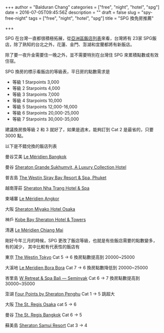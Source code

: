 +++
author = "Balduran Chang"
categories = ["free", "night", "hotel", "spg"]
date = 2016-07-05T09:45:56Z
description = ""
draft = false
slug = "spy-free-night"
tags = ["free", "night", "hotel", "spg"]
title = "SPG 換免房推薦"

+++


SPG 在台灣一直都很積極拓展，從[亞洲區飯店列表](http://www.starwoodhotels.com/preferredguest/directory/hotels/asia-pacific/list.html)來看，台灣將有 23家 SPG飯店，除了熟知的台北之外，花蓮、金門、澎湖和宜蘭都將有新飯店。

除了要一夜升金需要住一晚之外，並不需要特別在台灣住 SPG 來累積點數或有效住宿。


SPG 換房的標示看飯店的等級表，平日房的點數需求是

* 等級 1	Starpoints 3,000
* 等級 2	Starpoints 4,000
* 等級 3	Starpoints 7,000
* 等級 4	Starpoints 10,000
* 等級 5	Starpoints 12,000-16,000
* 等級 6	Starpoints 20,000-25,000
* 等級 7	Starpoints 30,000-35,000

建議換房換等級 2 和 3 就好了，如果是週末，能夠訂到 Cat 2 是最省的，只要 3000 點。

以下是不錯兌換的飯店列表

曼谷艾美 [Le Méridien Bangkok](http://www.starwoodhotels.com/preferredguest/property/overview/index.html?language=en_US&propertyID=1946)

曼谷 [Sheraton Grande Sukhumvit, A Luxury Collection Hotel](http://www.starwoodhotels.com/luxury/property/overview/index.html?propertyID=357&language=en_US) 

普吉島 [The Westin Siray Bay Resort & Spa, Phuket](http://www.starwoodhotels.com/preferredguest/property/overview/index.html?language=en_US&propertyID=3452)

越南芽莊 [Sheraton Nha Trang Hotel & Spa](http://www.starwoodhotels.com/preferredguest/property/overview/index.html?language=en_US&propertyID=3217)

柬埔寨 [Le Méridien Angkor](http://www.starwoodhotels.com/preferredguest/property/overview/index.html?language=en_US&propertyID=1825)

大阪 [Sheraton Miyako Hotel Osaka](http://www.starwoodhotels.com/preferredguest/property/overview/index.html?language=en_US&propertyID=3092)

神戶 [Kobe Bay Sheraton Hotel & Towers](http://www.starwoodhotels.com/preferredguest/property/overview/index.html?language=en_US&propertyID=772)

清邁 [Le Méridien Chiang Mai](http://www.starwoodhotels.com/preferredguest/property/overview/index.html?language=en_US&propertyID=1950)


剛好今年三月的時候，SPG 更改了飯店等級，也就是有些飯店需要的點數變多，有的減少，
其中比較有代表性的飯店有

東京 [The Westin Tokyo](http://www.starwoodhotels.com/preferredguest/property/overview/index.html?language=en_US&propertyID=1062)
Cat 5 -> 6
換房點數提高到 20000~25000

大溪地 [Le Meridien Bora Bora](http://www.starwoodhotels.com/lemeridien/property/overview/index.html?propertyID=1905)
Cat 7 -> 6
換房點數降低到 20000~25000

峇里島 [W Retreat & Spa Bali — Seminyak](http://www.starwoodhotels.com/preferredguest/property/overview/index.html?language=en_US&propertyID=3221)
Cat 6 -> 7
換房點數提高到 30000~35000

澎湖 [Four Points by Sheraton Penghu](http://www.starwoodhotels.com/preferredguest/property/overview/index.html?language=en_US&propertyID=3307)
Cat 1 -> 5 跳超大

大阪 [The St. Regis Osaka](http://www.starwoodhotels.com/preferredguest/property/overview/index.html?language=en_US&propertyID=3198)
cat 5 -> 6

曼谷 [The St. Regis Bangkok](http://www.starwoodhotels.com/preferredguest/property/overview/index.html?language=en_US&propertyID=3199)
Cat 6 -> 5

蘇美島 [Sheraton Samui Resort](http://www.starwoodhotels.com/preferredguest/property/overview/index.html?language=en_US&propertyID=4176)
Cat 3 -> 4

